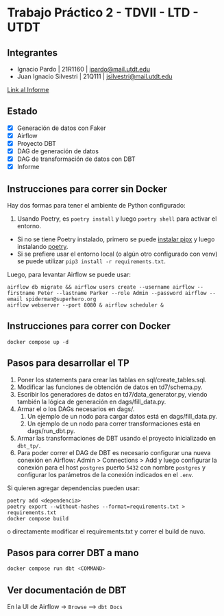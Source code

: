 # Trabajo Práctico 2 - TDVII - LTD - UTDT

## Integrantes

- Ignacio Pardo | 21R1160 | [ipardo@mail.utdt.edu](mailto:ipardo@mail.utdt.edu)
- Juan Ignacio Silvestri | 21Q111 | [jsilvestri@mail.utdt.edu](mailto:jsilvestri@mail.utdt.edu)

[Link al Informe](https://github.com/IgnacioPardo/TP2_TDVII/blob/main/informe.pdf)

## Estado

- [x] Generación de datos con Faker
- [x] Airflow
- [x] Proyecto DBT
- [x] DAG de generación de datos
- [x] DAG de transformación de datos con DBT
- [x] Informe

## Instrucciones para correr sin Docker

Hay dos formas para tener el ambiente de Python configurado:
1. Usando Poetry, es `poetry install` y luego `poetry shell` para activar el entorno. 

* Si no se tiene Poetry instalado, primero se puede [instalar pipx](https://pipx.pypa.io/stable/installation/) y luego instalando [poetry](https://python-poetry.org/docs/#installing-with-pipx).
* Si se prefiere usar el entorno local (o algún otro configurado con venv) se puede utilizar `pip3 install -r requirements.txt`.

Luego, para levantar Airflow se puede usar:

```
airflow db migrate && airflow users create --username airflow --firstname Peter --lastname Parker --role Admin --password airflow --email spiderman@superhero.org
airflow webserver --port 8080 & airflow scheduler &
```

## Instrucciones para correr con Docker

```
docker compose up -d
```

## Pasos para desarrollar el TP

1. Poner los statements para crear las tablas en sql/create_tables.sql.
2. Modificar las funciones de obtención de datos en td7/schema.py.
3. Escribir los generadores de datos en td7/data_generator.py, viendo también la lógica de generación en dags/fill_data.py.
4. Armar el o los DAGs necesarios en dags/.
    1. Un ejemplo de un nodo para cargar datos está en dags/fill_data.py.
    2. Un ejemplo de un nodo para correr transformaciones está en dags/run_dbt.py.
5. Armar las transformaciones de DBT usando el proyecto inicializado en `dbt_tp/`.
6. Para poder correr el DAG de DBT es necesario configurar una nueva conexión en Airflow: Admin > Connections > Add y luego configurar la conexión para el host `postgres` puerto `5432` con nombre `postgres` y configurar los parámetros de la conexión indicados en el `.env`.

Si quieren agregar dependencias pueden usar:

```
poetry add <dependencia>
poetry export --without-hashes --format=requirements.txt > requirements.txt
docker compose build
```

o directamente modificar el requirements.txt y correr el build de nuvo.

## Pasos para correr DBT a mano
```bash
docker compose run dbt <COMMAND>
```

## Ver documentación de DBT

En la UI de Airflow -> `Browse` --> `dbt Docs`
